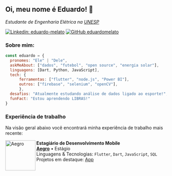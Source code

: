 ## Oi, meu nome é Eduardo! 👋
*Estudante de Engenharia Elétrica na [UNESP](https://www2.unesp.br)*  

[![Linkedin: eduardo-melato](https://img.shields.io/badge/-eduardomelato-blue?style=flat-square&logo=Linkedin&logoColor=white&link=https://www.linkedin.com/in/thaianebraga/)](https://www.linkedin.com/in/eduardo-melato/)
[![GitHub eduardomelato](https://img.shields.io/github/followers/eduardomelato?label=follow&style=social)](https://github.com/eduardomelato)

### Sobre mim:
```javascript
const eduardo = {
  pronomes: "Ele" | "Dele",
  askMeAbout: ["dados", "futebol", "open source", "energia solar"],
  linguagens: [Dart, Python, JavaScript],
  tech: {
      ferramentas: ["flutter", "node.js", "Power BI"],
      outros: ["firebase", "selenium", "openCV"],
      },
  desafios: "Atualmente estudando análise de dados ligado ao esporte!",
  funFact: "Estou aprendendo LIBRAS!"
}
```
### Experiência de trabalho
Na visão geral abaixo você encontrará minha experiência de trabalho mais recente:

[<img align="left" height="94px" width="94px" alt="Aegro" src="https://yt3.ggpht.com/WLE-A0hPY5NjT0t5CStfggki0_axM77L1sNvhCxEb1rPsIBpDi4AN14gGtZkV1nvPidnYvH_mA=s900-c-k-c0x00ffffff-no-rj"/>](https://aegro.com.br)

**Estagiário de Desenvolvimento Mobile** \
[**Aegro**](https://aegro.com.br) • Estágio \
Linguagens & Tecnologias: `Flutter`, `Dart`, `JavaScript`, `SQL` \
Projetos em destaque: [App](https://aegro.com.br)
<br/>
<br/>
